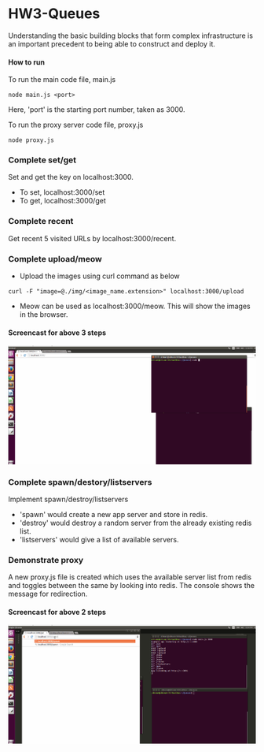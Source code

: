 # HW3-Queues

Understanding the basic building blocks that form complex infrastructure is an important precedent to being able to construct and deploy it.

#### How to run

To run the main code file, main.js
```
node main.js <port>
```
Here, 'port' is the starting port number, taken as 3000.

To run the proxy server code file, proxy.js
```
node proxy.js
```

### Complete set/get
Set and get the key on localhost:3000.

* To set, localhost:3000/set
* To get, localhost:3000/get

### Complete recent
Get recent 5 visited URLs by localhost:3000/recent.

### Complete upload/meow

* Upload the images using curl command as below
```
curl -F "image=@./img/<image_name.extension>" localhost:3000/upload
```

* Meow can be used as localhost:3000/meow. This will show the images in the browser.

#### Screencast for above 3 steps

![Screencast](https://github.com/shivamgulati1991/HW3-Queues/blob/master/1.gif)

### Complete spawn/destory/listservers
Implement spawn/destroy/listservers

* 'spawn' would create a new app server and store in redis.
* 'destroy' would destroy a random server from the already existing redis list.
* 'listservers' would give a list of available servers.

### Demonstrate proxy
A new proxy.js file is created which uses the available server list from redis and toggles between the same by looking into redis.
The console shows the message for redirection.

#### Screencast for above 2 steps

![Screencast](https://github.com/shivamgulati1991/HW3-Queues/blob/master/2.gif)
